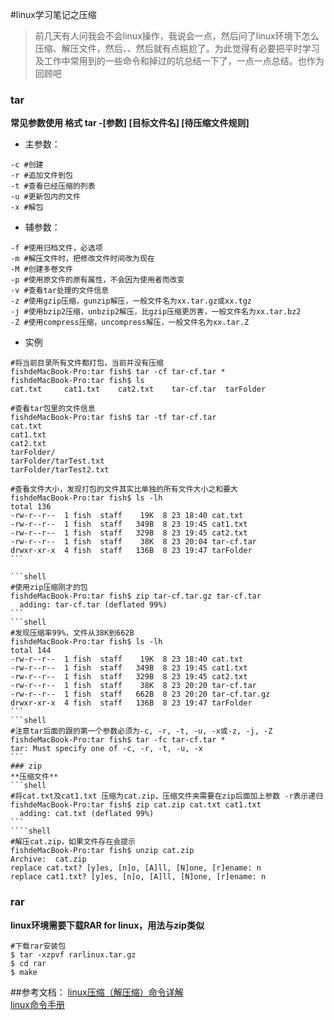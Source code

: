 #linux学习笔记之压缩
> 前几天有人问我会不会linux操作，我说会一点，然后问了linux环境下怎么压缩、解压文件，然后、、然后就有点尴尬了。为此觉得有必要把平时学习及工作中常用到的一些命令和掉过的坑总结一下了，一点一点总结。也作为回顾吧

### tar
**常见参数使用 格式 tar -[参数] [目标文件名] [待压缩文件规则]**
+ 主参数：
```
-c #创建  
-r #追加文件到包
-t #查看已经压缩的列表
-u #更新包内的文件
-x #解包
```
+ 辅参数：
```shell
-f #使用归档文件，必选项
-m #解压文件时，把修改文件时间改为现在
-M #创建多卷文件
-p #使用原文件的原有属性，不会因为使用者而改变
-v #查看tar处理的文件信息
-z #使用gzip压缩，gunzip解压，一般文件名为xx.tar.gz或xx.tgz
-j #使用bzip2压缩，unbzip2解压，比gzip压缩更厉害，一般文件名为xx.tar.bz2
-Z #使用compress压缩，uncompress解压，一般文件名为xx.tar.Z

```
+ 实例
```shell
#将当前目录所有文件都打包，当前并没有压缩
fishdeMacBook-Pro:tar fish$ tar -cf tar-cf.tar *  
fishdeMacBook-Pro:tar fish$ ls
cat.txt		cat1.txt	cat2.txt	tar-cf.tar	tarFolder
```
```shell
#查看tar包里的文件信息
fishdeMacBook-Pro:tar fish$ tar -tf tar-cf.tar
cat.txt
cat1.txt
cat2.txt
tarFolder/
tarFolder/tarTest.txt
tarFolder/tarTest2.txt
````

````shell
#查看文件大小，发现打包的文件其实比单独的所有文件大小之和要大
fishdeMacBook-Pro:tar fish$ ls -lh
total 136
-rw-r--r--  1 fish  staff    19K  8 23 18:40 cat.txt
-rw-r--r--  1 fish  staff   349B  8 23 19:45 cat1.txt
-rw-r--r--  1 fish  staff   329B  8 23 19:45 cat2.txt
-rw-r--r--  1 fish  staff    38K  8 23 20:04 tar-cf.tar
drwxr-xr-x  4 fish  staff   136B  8 23 19:47 tarFolder
```

```shell
#使用zip压缩刚才的包
fishdeMacBook-Pro:tar fish$ zip tar-cf.tar.gz tar-cf.tar
  adding: tar-cf.tar (deflated 99%)
```
```shell
#发现压缩率99%，文件从38K到662B
fishdeMacBook-Pro:tar fish$ ls -lh
total 144
-rw-r--r--  1 fish  staff    19K  8 23 18:40 cat.txt
-rw-r--r--  1 fish  staff   349B  8 23 19:45 cat1.txt
-rw-r--r--  1 fish  staff   329B  8 23 19:45 cat2.txt
-rw-r--r--  1 fish  staff    38K  8 23 20:20 tar-cf.tar
-rw-r--r--  1 fish  staff   662B  8 23 20:20 tar-cf.tar.gz
drwxr-xr-x  4 fish  staff   136B  8 23 19:47 tarFolder
```
```shell
#注意tar后面的跟的第一个参数必须为-c, -r, -t, -u, -x或-z, -j, -Z
fishdeMacBook-Pro:tar fish$ tar -fc tar-cf.tar *
tar: Must specify one of -c, -r, -t, -u, -x
```
### zip
**压缩文件**
```shell
#将cat.txt及cat1.txt 压缩为cat.zip，压缩文件夹需要在zip后面加上参数 -r表示递归
fishdeMacBook-Pro:tar fish$ zip cat.zip cat.txt cat1.txt
  adding: cat.txt (deflated 99%)
```
````shell
#解压cat.zip，如果文件存在会提示
fishdeMacBook-Pro:tar fish$ unzip cat.zip
Archive:  cat.zip
replace cat.txt? [y]es, [n]o, [A]ll, [N]one, [r]ename: n
replace cat1.txt? [y]es, [n]o, [A]ll, [N]one, [r]ename: n
````
### rar
**linux环境需要下载RAR for linux，用法与zip类似**
```shell
#下载rar安装包
$ tar -xzpvf rarlinux.tar.gz
$ cd rar
$ make
```

##参考文档：
[linux压缩（解压缩）命令详解](http://blog.csdn.net/hbcui1984/article/details/1583796)  
[linux命令手册](http://linux.51yip.com/search/tar)


